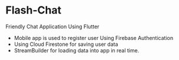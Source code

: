 # Flash-Chat
Friendly Chat Application Using Flutter 

- Mobile app is used to register user Using Firebase Authentication 
-	Using Cloud Firestone for saving user data
-	StreamBuilder for loading data into app in real time.

